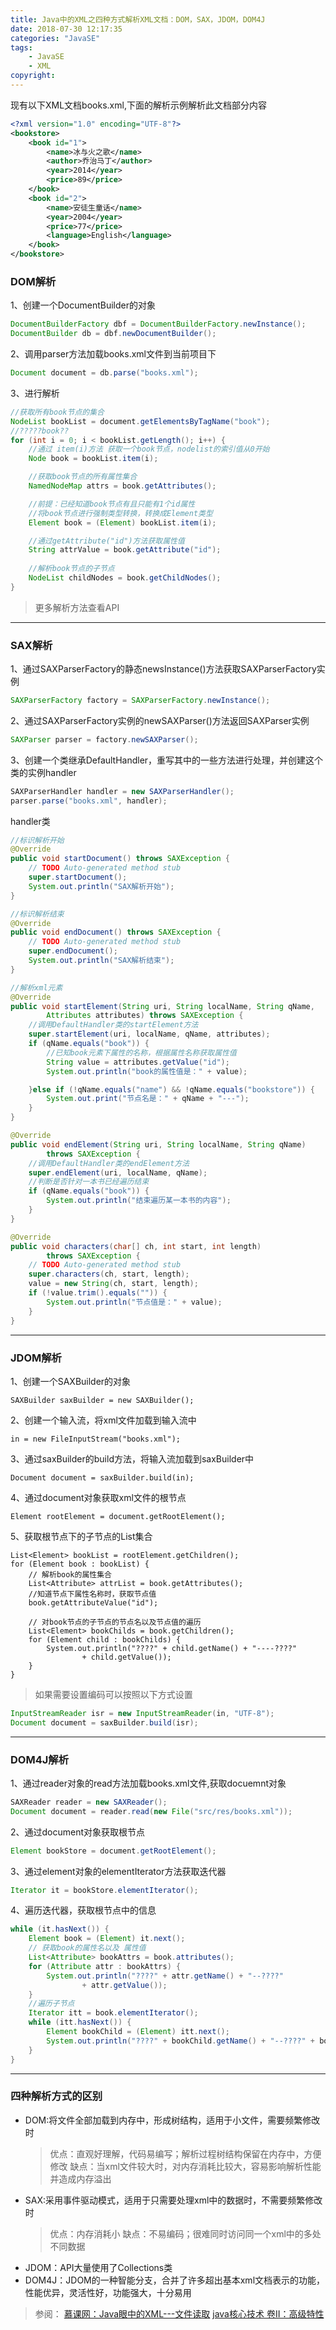 ```yaml
---
title: Java中的XML之四种方式解析XML文档：DOM，SAX，JDOM，DOM4J
date: 2018-07-30 12:17:35
categories: "JavaSE"
tags:
    - JavaSE
    - XML
copyright:
---
```


现有以下XML文档books.xml,下面的解析示例解析此文档部分内容
```XML
<?xml version="1.0" encoding="UTF-8"?>
<bookstore>
	<book id="1">
		<name>冰与火之歌</name>
		<author>乔治马丁</author>
		<year>2014</year>
		<price>89</price>
	</book>
	<book id="2">
		<name>安徒生童话</name>
		<year>2004</year>
		<price>77</price>
		<language>English</language>
	</book>
</bookstore>
```
### DOM解析
1、创建一个DocumentBuilder的对象
```java
DocumentBuilderFactory dbf = DocumentBuilderFactory.newInstance();
DocumentBuilder db = dbf.newDocumentBuilder();
```
2、调用parser方法加载books.xml文件到当前项目下
```java
Document document = db.parse("books.xml");
```
3、进行解析
```java
//获取所有book节点的集合
NodeList bookList = document.getElementsByTagName("book");
//?????book??
for (int i = 0; i < bookList.getLength(); i++) {
    //通过 item(i)方法 获取一个book节点，nodelist的索引值从0开始
    Node book = bookList.item(i);

    //获取book节点的所有属性集合
    NamedNodeMap attrs = book.getAttributes();

    //前提：已经知道book节点有且只能有1个id属性
    //将book节点进行强制类型转换，转换成Element类型
    Element book = (Element) bookList.item(i);

    //通过getAttribute("id")方法获取属性值
    String attrValue = book.getAttribute("id");
    
    //解析book节点的子节点
    NodeList childNodes = book.getChildNodes();
}
```
> 更多解析方法查看API

----
### SAX解析
1、通过SAXParserFactory的静态newsInstance()方法获取SAXParserFactory实例
```java
SAXParserFactory factory = SAXParserFactory.newInstance();
```
2、通过SAXParserFactory实例的newSAXParser()方法返回SAXParser实例
```java
SAXParser parser = factory.newSAXParser();
```
3、创建一个类继承DefaultHandler，重写其中的一些方法进行处理，并创建这个类的实例handler
```java
SAXParserHandler handler = new SAXParserHandler();
parser.parse("books.xml", handler);
```
handler类
```java
//标识解析开始
@Override
public void startDocument() throws SAXException {
    // TODO Auto-generated method stub
    super.startDocument();
    System.out.println("SAX解析开始");
}

//标识解析结束
@Override
public void endDocument() throws SAXException {
    // TODO Auto-generated method stub
    super.endDocument();
    System.out.println("SAX解析结束");
}

//解析xml元素
@Override
public void startElement(String uri, String localName, String qName,
        Attributes attributes) throws SAXException {
    //调用DefaultHandler类的startElement方法
    super.startElement(uri, localName, qName, attributes);
    if (qName.equals("book")) {
        //已知book元素下属性的名称，根据属性名称获取属性值
        String value = attributes.getValue("id");
        System.out.println("book的属性值是：" + value);

    }else if (!qName.equals("name") && !qName.equals("bookstore")) {
        System.out.print("节点名是：" + qName + "---");
    }
}

@Override
public void endElement(String uri, String localName, String qName)
        throws SAXException {
    //调用DefaultHandler类的endElement方法
    super.endElement(uri, localName, qName);
    //判断是否针对一本书已经遍历结束
    if (qName.equals("book")) {
        System.out.println("结束遍历某一本书的内容");
    }
}

@Override
public void characters(char[] ch, int start, int length)
        throws SAXException {
    // TODO Auto-generated method stub
    super.characters(ch, start, length);
    value = new String(ch, start, length);
    if (!value.trim().equals("")) {
        System.out.println("节点值是：" + value);
    }
}
```
----
### JDOM解析
1、创建一个SAXBuilder的对象
```
SAXBuilder saxBuilder = new SAXBuilder();
```
2、创建一个输入流，将xml文件加载到输入流中
```
in = new FileInputStream("books.xml");
```
3、通过saxBuilder的build方法，将输入流加载到saxBuilder中
```
Document document = saxBuilder.build(in);
```
4、通过document对象获取xml文件的根节点
```
Element rootElement = document.getRootElement();
```
5、获取根节点下的子节点的List集合
```
List<Element> bookList = rootElement.getChildren();
for (Element book : bookList) {
    // 解析book的属性集合
    List<Attribute> attrList = book.getAttributes();
    //知道节点下属性名称时，获取节点值
    book.getAttributeValue("id");

    // 对book节点的子节点的节点名以及节点值的遍历
    List<Element> bookChilds = book.getChildren();
    for (Element child : bookChilds) {
        System.out.println("????" + child.getName() + "----????"
                + child.getValue());
    }
}

```
> 如果需要设置编码可以按照以下方式设置

```java
InputStreamReader isr = new InputStreamReader(in, "UTF-8");
Document document = saxBuilder.build(isr);
```
----
### DOM4J解析
1、通过reader对象的read方法加载books.xml文件,获取docuemnt对象
```java
SAXReader reader = new SAXReader();
Document document = reader.read(new File("src/res/books.xml"));
```
2、通过document对象获取根节点
```java
Element bookStore = document.getRootElement();
```
3、通过element对象的elementIterator方法获取迭代器
```java
Iterator it = bookStore.elementIterator();
```
4、遍历迭代器，获取根节点中的信息
```java
while (it.hasNext()) {
    Element book = (Element) it.next();
    // 获取book的属性名以及 属性值
    List<Attribute> bookAttrs = book.attributes();
    for (Attribute attr : bookAttrs) {
        System.out.println("????" + attr.getName() + "--????"
                + attr.getValue());
    }
    //遍历子节点
    Iterator itt = book.elementIterator();
    while (itt.hasNext()) {
        Element bookChild = (Element) itt.next();
        System.out.println("????" + bookChild.getName() + "--????" + bookChild.getStringValue());
    }
}

```
----
### 四种解析方式的区别
- DOM:将文件全部加载到内存中，形成树结构，适用于小文件，需要频繁修改时
    >优点：直观好理解，代码易编写；解析过程树结构保留在内存中，方便修改
    缺点：当xml文件较大时，对内存消耗比较大，容易影响解析性能并造成内存溢出
- SAX:采用事件驱动模式，适用于只需要处理xml中的数据时，不需要频繁修改时
    >优点：内存消耗小
    缺点：不易编码；很难同时访问同一个xml中的多处不同数据
- JDOM：API大量使用了Collections类
- DOM4J：JDOM的一种智能分支，合并了许多超出基本xml文档表示的功能，性能优异，灵活性好，功能强大，十分易用

> 参阅：
  [慕课网：Java眼中的XML---文件读取](https://www.imooc.com/learn/171)
  [java核心技术 卷II：高级特性](http://product.dangdang.com/25171892.html)